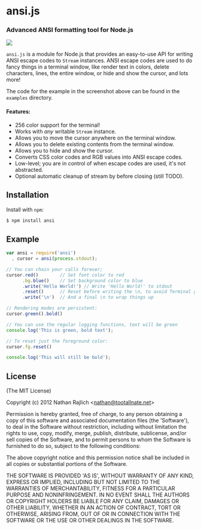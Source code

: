 ansi.js
=========
### Advanced ANSI formatting tool for Node.js

![](http://f.cl.ly/items/0D3w3d1W443f2z3X361G/Screen%20Shot%202012-01-26%20at%202.18.31%20AM.png)

`ansi.js` is a module for Node.js that provides an easy-to-use API for
writing ANSI escape codes to `Stream` instances. ANSI escape codes are used to do
fancy things in a terminal window, like render text in colors, delete characters,
lines, the entire window, or hide and show the cursor, and lots more!

The code for the example in the screenshot above can be found in the `examples`
directory.

#### Features:

 * 256 color support for the terminal!
 * Works with *any* writable `Stream` instance.
 * Allows you to move the cursor anywhere on the terminal window.
 * Allows you to delete existing contents from the terminal window.
 * Allows you to hide and show the cursor.
 * Converts CSS color codes and RGB values into ANSI escape codes.
 * Low-level; you are in control of when escape codes are used, it's not abstracted.
 * Optional automatic cleanup of stream by before closing (still TODO).


Installation
------------

Install with `npm`:

``` bash
$ npm install ansi
```


Example
-------

``` js
var ansi = require('ansi')
  , cursor = ansi(process.stdout);

// You can chain your calls forever;
cursor.red()        // Set font color to red
      .bg.blue()    // Set background color to blue
      .write('Hello World!') // Write 'Hello World!' to stdout
      .reset()      // Reset before writing the \n, to avoid Terminal glitches
      .write('\n')  // And a final \n to wrap things up

// Rendering modes are persistent:
cursor.green().bold()

// You can use the regular logging functions, text will be green
console.log('This is green, bold text');

// To reset just the foreground color:
cursor.fg.reset()

console.log('This will still be bold');
```


License
-------

(The MIT License)

Copyright (c) 2012 Nathan Rajlich &lt;nathan@tootallnate.net&gt;

Permission is hereby granted, free of charge, to any person obtaining
a copy of this software and associated documentation files (the
'Software'), to deal in the Software without restriction, including
without limitation the rights to use, copy, modify, merge, publish,
distribute, sublicense, and/or sell copies of the Software, and to
permit persons to whom the Software is furnished to do so, subject to
the following conditions:

The above copyright notice and this permission notice shall be
included in all copies or substantial portions of the Software.

THE SOFTWARE IS PROVIDED 'AS IS', WITHOUT WARRANTY OF ANY KIND,
EXPRESS OR IMPLIED, INCLUDING BUT NOT LIMITED TO THE WARRANTIES OF
MERCHANTABILITY, FITNESS FOR A PARTICULAR PURPOSE AND NONINFRINGEMENT.
IN NO EVENT SHALL THE AUTHORS OR COPYRIGHT HOLDERS BE LIABLE FOR ANY
CLAIM, DAMAGES OR OTHER LIABILITY, WHETHER IN AN ACTION OF CONTRACT,
TORT OR OTHERWISE, ARISING FROM, OUT OF OR IN CONNECTION WITH THE
SOFTWARE OR THE USE OR OTHER DEALINGS IN THE SOFTWARE.

